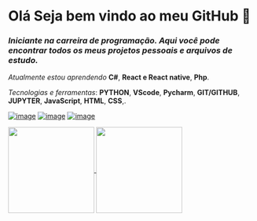 # Olá Seja bem vindo ao meu GitHub :wave:
### *Iniciante na carreira de programação. Aqui você pode encontrar todos os meus projetos pessoais e arquivos de estudo.*
*Atualmente estou aprendendo* __C#__, __React e React native__, __Php__. 

*Tecnologias e ferramentas*: __PYTHON__, __VScode__, __Pycharm__, __GIT/GITHUB__, __JUPYTER__, __JavaScript__, __HTML__, __CSS__,.

[![image](https://img.shields.io/badge/LinkedIn-0077B5?style=for-the-badge&logo=linkedin&logoColor=white)](https://www.linkedin.com/in/alamovinicius)
[![image](https://img.shields.io/badge/Instagram-E4405F?style=for-the-badge&logo=instagram&logoColor=white)](https://www.instagram.com/alamovsouza/)
[![image](https://img.shields.io/badge/replit-667881?style=for-the-badge&logo=replit&logoColor=white)](https://replit.com/@AlamoVinicius)


<a href="https://github.com/AlamoVinicius">
  <img align="center" height="175px" src="https://github-readme-stats.vercel.app/api?username=AlamoVinicius&show_icons=true&theme=highcontrast" />
</a>
<a href="https://github.com/AlamoVinicius">
  <img align="center" height="175px" src="https://github-readme-stats.vercel.app/api/top-langs/?username=AlamoVinicius&layout=compact&theme=highcontrast" />
</a>
